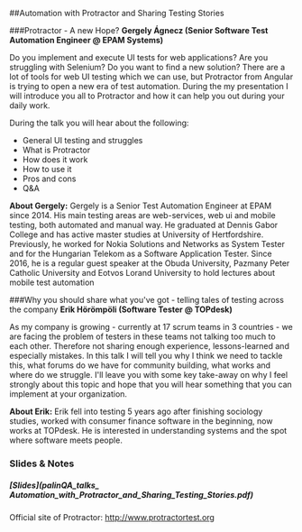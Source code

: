 ##Automation with Protractor and Sharing Testing Stories

###Protractor - A new Hope?
__Gergely Ágnecz (Senior Software Test Automation Engineer @ EPAM Systems)__

Do you implement and execute UI tests for web applications? Are you struggling with Selenium? Do you want to find a new solution? There are a lot of tools for web UI testing which we can use, but Protractor from Angular is trying to open a new era of test automation. During the my presentation I will introduce you all to Protractor and how it can help you out during your daily work.

During the talk you will hear about the following:
- General UI testing and struggles
- What is Protractor
- How does it work
- How to use it
- Pros and cons
- Q&A

__About Gergely:__
Gergely is a Senior Test Automation Engineer at EPAM since 2014. His main testing areas are web-services, web ui and mobile testing, both automated and manual way. He graduated at Dennis Gabor College and has active master studies at University of Hertfordshire. Previously, he worked for Nokia Solutions and Networks as System Tester and for the Hungarian Telekom as a Software Application Tester. Since 2016, he is a regular guest speaker at the Obuda University, Pazmany Peter Catholic University and Eotvos Lorand University to hold lectures about mobile test automation

###Why you should share what you've got - telling tales of testing across the company
__Erik Hörömpöli (Software Tester @ TOPdesk)__

As my company is growing - currently at 17 scrum teams in 3 countries - we are facing the problem of testers in these teams not talking too much to each other. Therefore not sharing enough experience, lessons-learned and especially mistakes. In this talk I will tell you why I think we need to tackle this, what forums do we have for community building, what works and where do we struggle. I'll leave you with some key take-away on why I feel strongly about this topic and hope that you will hear something that you can implement at your organization.

__About Erik:__
Erik fell into testing 5 years ago after finishing sociology studies, worked with consumer finance software in the beginning, now works at TOPdesk. He is interested in understanding systems and the spot where software meets people.

### Slides & Notes
##### [Slides](palinQA_talks_ Automation_with_Protractor_and_Sharing_Testing_Stories.pdf)

Official site of Protractor: http://www.protractortest.org
